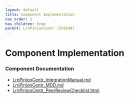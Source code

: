 ```yaml
---
layout: default
title: Component Implementation
nav_order: 1
has_children: true
parent: LrnPinionCentr (SF024A)
---
```

# Component Implementation
### Component Documentation

- [LrnPinionCentr_IntegrationManual.md](doc/LrnPinionCentr_IntegrationManual.md)
- [LrnPinionCentr_MDD.md](doc/LrnPinionCentr_MDD.md)
- [LrnPinionCentr_PeerReviewChecklist.html](doc/LrnPinionCentr_PeerReviewChecklist.html)

